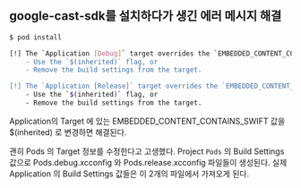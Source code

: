## google-cast-sdk를 설치하다가 생긴 에러 메시지 해결

```bash
$ pod install

[!] The `Application [Debug]` target overrides the `EMBEDDED_CONTENT_CONTAINS_SWIFT` build setting defined in `Pods/Target Support Files/Pods/Pods.debug.xcconfig'. This can lead to problems with the CocoaPods installation
    - Use the `$(inherited)` flag, or
    - Remove the build settings from the target.

[!] The `Application [Release]` target overrides the `EMBEDDED_CONTENT_CONTAINS_SWIFT` build setting defined in `Pods/Target Support Files/Pods/Pods.release.xcconfig'. This can lead to problems with the CocoaPods installation
    - Use the `$(inherited)` flag, or
    - Remove the build settings from the target.
```

Application의 Target 에 있는 EMBEDDED_CONTENT_CONTAINS_SWIFT 값을 $(inherited) 로 변경하면 해결된다. 

괜히 Pods 의 Target 정보를 수정한다고 고생했다. Project `Pods` 의 Build Settings 값으로 Pods.debug.xcconfig 와 Pods.release.xcconfig 파일들이 생성된다. 실제 Application 의 Build Settings 값들은 이 2개의 파일에서 가져오게 된다. 